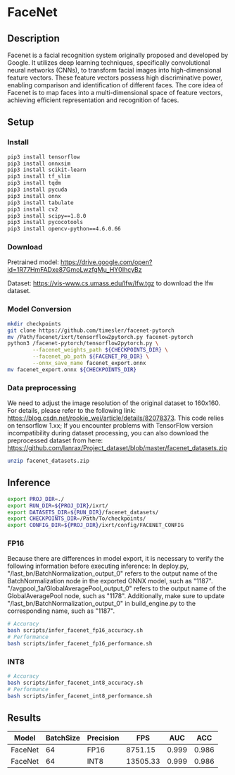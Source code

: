 # FaceNet

## Description

Facenet is a facial recognition system originally proposed and developed by Google. It utilizes deep learning techniques, specifically convolutional neural networks (CNNs), to transform facial images into high-dimensional feature vectors. These feature vectors possess high discriminative power, enabling comparison and identification of different faces. The core idea of Facenet is to map faces into a multi-dimensional space of feature vectors, achieving efficient representation and recognition of faces.

## Setup

### Install

```bash
pip3 install tensorflow
pip3 install onnxsim
pip3 install scikit-learn
pip3 install tf_slim
pip3 install tqdm
pip3 install pycuda
pip3 install onnx
pip3 install tabulate
pip3 install cv2
pip3 install scipy==1.8.0
pip3 install pycocotools
pip3 install opencv-python==4.6.0.66
```

### Download

Pretrained model: <https://drive.google.com/open?id=1R77HmFADxe87GmoLwzfgMu_HY0IhcyBz>

Dataset: <https://vis-www.cs.umass.edu/lfw/lfw.tgz> to download the lfw dataset.

### Model Conversion

```bash
mkdir checkpoints
git clone https://github.com/timesler/facenet-pytorch
mv /Path/facenet/ixrt/tensorflow2pytorch.py facenet-pytorch
python3 /facenet-pytorch/tensorflow2pytorch.py \
        --facenet_weights_path ${CHECKPOINTS_DIR} \
        --facenet_pb_path ${FACENET_PB_DIR} \
        --onnx_save_name facenet_export.onnx
mv facenet_export.onnx ${CHECKPOINTS_DIR}
```

### Data preprocessing

We need to adjust the image resolution of the original dataset to 160x160. For details, please refer to the following link: <https://blog.csdn.net/rookie_wei/article/details/82078373>. This code relies on tensorflow 1.xx; If you encounter problems with TensorFlow version incompatibility during dataset processing, you can also download the preprocessed dataset from here: <https://github.com/lanrax/Project_dataset/blob/master/facenet_datasets.zip>

```bash
unzip facenet_datasets.zip
```

## Inference

```bash
export PROJ_DIR=./
export RUN_DIR=${PROJ_DIR}/ixrt/
export DATASETS_DIR=${RUN_DIR}/facenet_datasets/
export CHECKPOINTS_DIR=/Path/To/checkpoints/
export CONFIG_DIR=${PROJ_DIR}/ixrt/config/FACENET_CONFIG
```

### FP16

Because there are differences in model export, it is necessary to verify the following information before executing inference: In deploy.py, "/last_bn/BatchNormalization_output_0" refers to the output name of the BatchNormalization node in the exported ONNX model, such as "1187". "/avgpool_1a/GlobalAveragePool_output_0" refers to the output name of the GlobalAveragePool node, such as "1178". Additionally, make sure to update "/last_bn/BatchNormalization_output_0" in build_engine.py to the corresponding name, such as "1187".

```bash
# Accuracy
bash scripts/infer_facenet_fp16_accuracy.sh
# Performance
bash scripts/infer_facenet_fp16_performance.sh
```

### INT8

```bash
# Accuracy
bash scripts/infer_facenet_int8_accuracy.sh
# Performance
bash scripts/infer_facenet_int8_performance.sh
```

## Results

Model   |BatchSize  |Precision |FPS       |AUC       |ACC
--------|-----------|----------|----------|----------|------------
FaceNet |    64     |   FP16   | 8751.15  | 0.999    | 0.986
FaceNet |    64     |   INT8   | 13505.33 | 0.999    | 0.986
